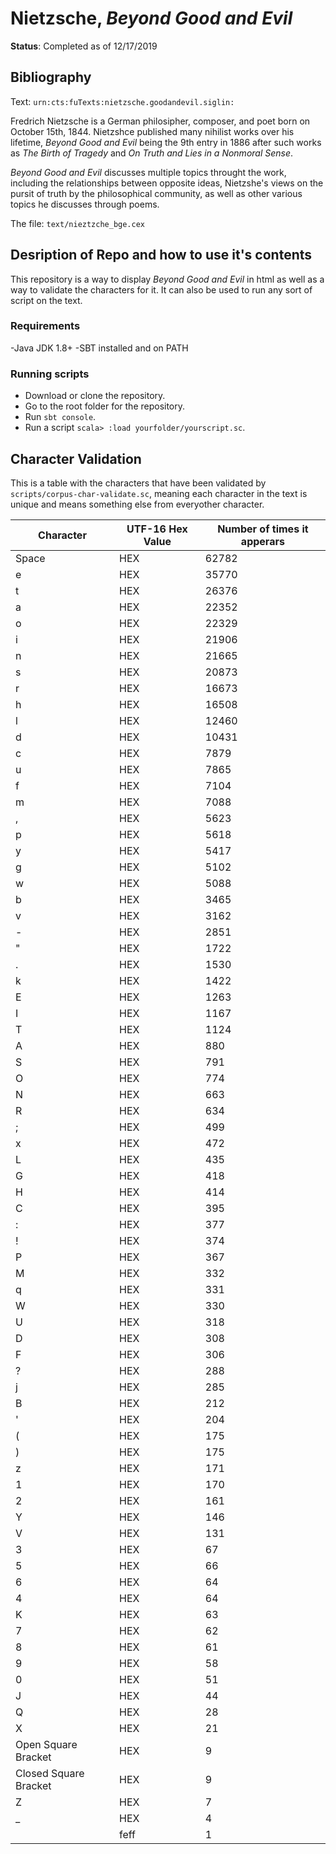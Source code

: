 # Nietzsche, *Beyond Good and Evil*

**Status**: Completed as of 12/17/2019

## Bibliography
Text: `urn:cts:fuTexts:nietzsche.goodandevil.siglin:`

Fredrich Nietzsche is a German philosipher, composer, and poet born on October 15th, 1844. Nietzshce published many nihilist works over his lifetime, *Beyond Good and Evil* being the 9th entry in 1886 after such works as *The Birth of Tragedy* and *On Truth and Lies in a Nonmoral Sense*.

*Beyond Good and Evil* discusses multiple topics throught the work, including the relationships between opposite ideas, Nietzshe's views on the pursit of truth by the philosophical community, as well as other various topics he discusses through poems.

The file: `text/nieztzche_bge.cex`

## Desription of Repo and how to use it's contents

This repository is a way to display *Beyond Good and Evil* in html as well as a way to validate the characters for it. It can also be used to run any sort of script on the text.

### Requirements
-Java JDK 1.8+
-SBT installed and on PATH

### Running scripts
- Download or clone the repository.
- Go to the root folder for the repository.
- Run `sbt console`.
- Run a script `scala> :load yourfolder/yourscript.sc`.

## Character Validation
This is a table with the characters that have been validated by `scripts/corpus-char-validate.sc`, meaning each character in the text is unique and means something else from everyother character.

| Character | UTF-16 Hex Value | Number of times it apperars |
| ----------- | ----------- | ----------- |
| Space | HEX | 62782 | 
| e | HEX | 35770 |
| t | HEX | 26376 | 
| a | HEX | 22352 |
| o | HEX | 22329 | 
| i | HEX | 21906 |
| n | HEX | 21665 | 
| s | HEX | 20873 |
| r | HEX | 16673 | 
| h | HEX | 16508 |
| l | HEX | 12460 | 
| d | HEX | 10431 |
| c | HEX | 7879 | 
| u | HEX | 7865 |
| f | HEX | 7104 | 
| m | HEX | 7088 |
| , | HEX | 5623 | 
| p | HEX | 5618 |
| y | HEX | 5417 | 
| g | HEX | 5102 |
| w | HEX | 5088 | 
| b | HEX | 3465 |
| v | HEX | 3162 | 
| - | HEX | 2851 |
| " | HEX | 1722 | 
| . | HEX | 1530 |
| k | HEX | 1422 | 
| E | HEX | 1263 |
| I | HEX | 1167 | 
| T | HEX | 1124 |
| A | HEX | 880 | 
| S | HEX | 791 | 
| O | HEX | 774 | 
| N | HEX | 663 | 
| R | HEX | 634 | 
| ; | HEX | 499 | 
| x | HEX | 472 | 
| L | HEX | 435 | 
| G | HEX | 418 | 
| H | HEX | 414 | 
| C | HEX | 395 | 
| : | HEX | 377 | 
| ! | HEX | 374 | 
| P | HEX | 367 | 
| M | HEX | 332 | 
| q | HEX | 331 | 
| W | HEX | 330 | 
| U | HEX | 318 | 
| D | HEX | 308 | 
| F | HEX | 306 | 
| ? | HEX | 288 | 
| j | HEX | 285 | 
| B | HEX | 212 | 
| ' | HEX | 204 | 
| ( | HEX | 175 | 
| ) | HEX | 175 | 
| z | HEX | 171 | 
| 1 | HEX | 170 | 
| 2 | HEX | 161 | 
| Y | HEX | 146 | 
| V | HEX | 131 | 
| 3 | HEX | 67 | 
| 5 | HEX | 66 | 
| 6 | HEX | 64 | 
| 4 | HEX | 64 | 
| K | HEX | 63 | 
| 7 | HEX | 62 | 
| 8 | HEX | 61 | 
| 9 | HEX | 58 | 
| 0 | HEX | 51 | 
| J | HEX | 44 | 
| Q | HEX | 28 | 
| X | HEX | 21 | 
| Open Square Bracket | HEX | 9 | 
| Closed Square Bracket | HEX | 9 | 
| Z | HEX | 7 | 
| _ | HEX | 4 | 
| ﻿ | feff | 1 |
